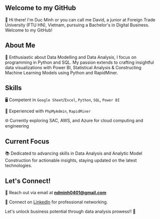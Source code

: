 ## Welcome to my GitHub
👋 Hi there! I'm Duc Minh or you can call me David, a junior at Foreign Trade University (FTU HN), Vietnam, pursuing a Bachelor's in Digital Business. Welcome to my GitHub!

## About Me
🚀 Enthusiastic about Data Modelling and Data Analysis, I focus on programming in Python and SQL. My passion extends to crafting insightful data visualizations with Power BI, Statistical Analysis & Constructing Machine Learning Models using Python and RapidMiner.

## Skills
🖥️ Competent in `Google Sheet`/`Excel`, `Python`, `SQL`, `Power BI`

💽 Experienced with `PhpMyAdmin`, `RapidMiner`

🌐 Currently exploring SAC, AWS, and Azure for cloud computing and engineering

## Current Focus
📚 Dedicated to advancing skills in Data Analysis and Analytic Model Construction for actionable insights, staying updated on the latest technologies.

## Let's Connect!
📧 Reach out via email at <b>ndminh0401@gmail.com</b>

🔗 Connect on [LinkedIn](https://www.linkedin.com/in/duc-minh-n-b450b62b3/) for professional networking.

Let's unlock business potential through data analysis prowess!! 🚀
